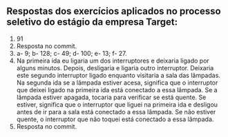 ## Respostas dos exercícios aplicados no processo seletivo do estágio da empresa Target:

1) 91
2) Resposta no commit.
3) a- 9; b- 128; c- 49; d- 100; e- 13; f- 27.
4) Na primeira ida eu ligaria um dos interruptores e deixaria ligado por alguns minutos.
Depois, desligaria e ligaria outro interruptor.
Deixaria este segundo interruptor ligado enquanto visitaria a sala das lâmpadas.
Na segunda ida se a lâmpada estiver acesa, significa que o interruptor que deixei ligado na primeira ida está conectado a essa lâmpada.
Se a lâmpada estiver apagada, tocaria para verificar se está quente. Se estiver, significa que o interruptor que liguei na primeira ida e desligou antes de ir para a sala está conectado a essa lâmpada. Se não estiver quente, o interruptor que não toquei está conectado a essa lâmpada.
5) Resposta no commit.
